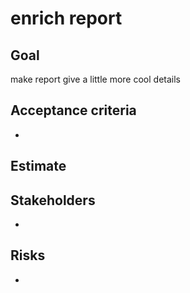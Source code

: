 # enrich report


## Goal
make report give a little more cool details

## Acceptance criteria
- 

## Estimate


## Stakeholders
- 

## Risks
- 
